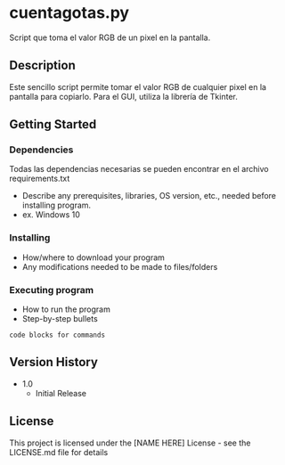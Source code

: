 # cuentagotas.py

Script que toma el valor RGB de un pixel en la pantalla.


## Description

Este sencillo script permite tomar el valor RGB de cualquier pixel en la pantalla para copiarlo. Para el GUI, utiliza la librería de Tkinter.  


## Getting Started

### Dependencies

Todas las dependencias necesarias se pueden encontrar en el archivo requirements.txt

* Describe any prerequisites, libraries, OS version, etc., needed before installing program.
* ex. Windows 10


### Installing

* How/where to download your program
* Any modifications needed to be made to files/folders


### Executing program

* How to run the program
* Step-by-step bullets
```
code blocks for commands
```


## Version History

* 1.0
    * Initial Release


## License

This project is licensed under the [NAME HERE] License - see the LICENSE.md file for details

